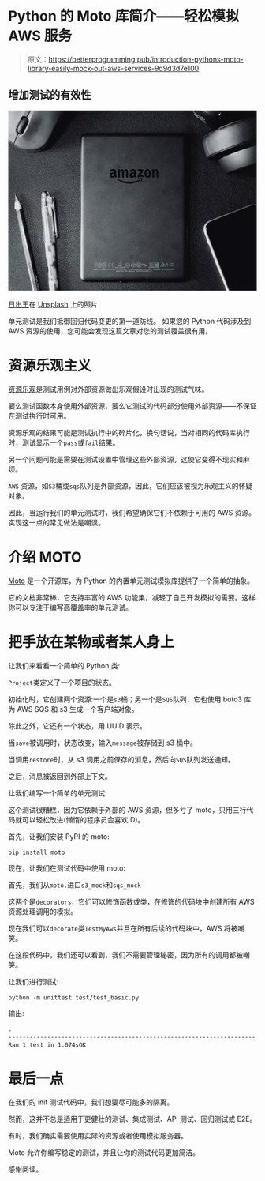 # Python 的 Moto 库简介——轻松模拟 AWS 服务

> 原文：<https://betterprogramming.pub/introduction-pythons-moto-library-easily-mock-out-aws-services-9d9d3d7e100>

## 增加测试的有效性

![](img/55aed8e6215a8df0b2e56eff818014fc.png)

[日出王](https://unsplash.com/@sunriseking?utm_source=medium&utm_medium=referral)在 [Unsplash](https://unsplash.com?utm_source=medium&utm_medium=referral) 上的照片

单元测试是我们抵御回归代码变更的第一道防线。
如果您的 Python 代码涉及到 AWS 资源的使用，您可能会发现这篇文章对您的测试覆盖很有用。

# 资源乐观主义

[资源乐观](https://testsmells.org/pages/testsmells.html#ResourceOptimism)是测试用例对外部资源做出乐观假设时出现的测试气味。

要么测试函数本身使用外部资源，要么它测试的代码部分使用外部资源——不保证在测试执行时可用。

资源乐观的结果可能是测试执行中的碎片化，换句话说，当对相同的代码库执行时，测试显示一个`pass`或`fail`结果。

另一个问题可能是需要在测试设置中管理这些外部资源，这使它变得不现实和麻烦。

`AWS` 资源，如`S3`桶或`sqs`队列是外部资源，因此，它们应该被视为乐观主义的怀疑对象。

因此，当运行我们的单元测试时，我们希望确保它们不依赖于可用的 AWS 资源。实现这一点的常见做法是嘲讽。

# 介绍 MOTO

[Moto](https://pypi.org/project/moto/) 是一个开源库，为 Python 的内置单元测试模拟库提供了一个简单的抽象。

它的文档非常棒，它支持丰富的 AWS 功能集，减轻了自己开发模拟的需要。这样你可以专注于编写高覆盖率的单元测试。

# 把手放在某物或者某人身上

让我们来看看一个简单的 Python 类:

`Project`类定义了一个项目的状态。

初始化时，它创建两个资源:一个是`s3`桶；另一个是`SQS`队列，它也使用 boto3 库为 AWS SQS 和 s3 生成一个客户端对象。

除此之外，它还有一个状态，用 UUID 表示。

当`save`被调用时，状态改变，输入`message`被存储到 s3 桶中。

当调用`restore`时，从 s3 调用之前保存的消息，然后向`SQS`队列发送通知。

之后，消息被返回到外部上下文。

让我们编写一个简单的单元测试:

这个测试很糟糕，因为它依赖于外部的 AWS 资源，但多亏了 moto，只用三行代码就可以轻松改进(懒惰的程序员会喜欢:D)。

首先，让我们安装 PyPI 的 moto:

```
pip install moto
```

现在，让我们在测试代码中使用 moto:

首先，我们从`moto.`进口`s3_mock`和`sqs_mock`

这两个是`decorators`，它们可以修饰函数或类，在修饰的代码块中创建所有 AWS 资源处理调用的模拟。

现在我们可以`decorate`类`TestMyAws`并且在所有后续的代码块中，AWS 将被嘲笑。

在这段代码中，我们还可以看到，我们不需要管理秘密，因为所有的调用都被嘲笑。

让我们进行测试:

```
python -m unittest test/test_basic.py
```

输出:

```
.
----------------------------------------------------------------------
Ran 1 test in 1.074sOK
```

# 最后一点

在我们的 init 测试代码中，我们想要尽可能多的隔离。

然而，这并不总是适用于更健壮的测试、集成测试、API 测试、回归测试或 E2E。

有时，我们确实需要使用实际的资源或者使用模拟服务器。

Moto 允许你编写稳定的测试，并且让你的测试代码更加简洁。

感谢阅读。